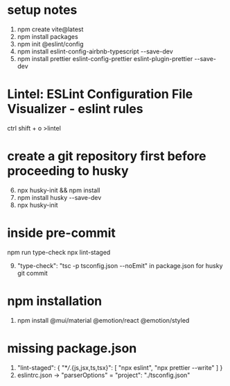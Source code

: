 # setup notes

1. npm create vite@latest
2. npm install packages
3. npm init @eslint/config
4. npm install eslint-config-airbnb-typescript --save-dev
5. npm install prettier eslint-config-prettier eslint-plugin-prettier --save-dev

# Lintel: ESLint Configuration File Visualizer - eslint rules

ctrl shift + o >lintel

# create a git repository first before proceeding to husky

6. npx husky-init && npm install
7. npm install husky --save-dev
8. npx husky-init

# inside pre-commit

npm run type-check
npx lint-staged

9. "type-check": "tsc -p tsconfig.json --noEmit" in package.json for husky git commit

# npm installation

1. npm install @mui/material @emotion/react @emotion/styled

# missing package.json

1. "lint-staged": {
   "\*_/_.{js,jsx,ts,tsx}": [
   "npx eslint",
   "npx prettier --write"
   ]
   }
2. eslintrc.json -> "parserOptions" = "project": "./tsconfig.json"
